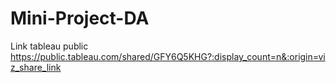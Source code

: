 # Mini-Project-DA
Link tableau public https://public.tableau.com/shared/GFY6Q5KHG?:display_count=n&:origin=viz_share_link
